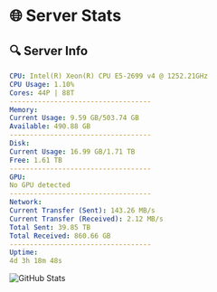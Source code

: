 # 🌐 Server Stats
## 🔍 Server Info
```yaml
CPU: Intel(R) Xeon(R) CPU E5-2699 v4 @ 1252.21GHz
CPU Usage: 1.10%
Cores: 44P | 88T
-----------------------------------
Memory:
Current Usage: 9.59 GB/503.74 GB
Available: 490.88 GB
-----------------------------------
Disk:
Current Usage: 16.99 GB/1.71 TB
Free: 1.61 TB
-----------------------------------
GPU:
No GPU detected
-----------------------------------
Network:
Current Transfer (Sent): 143.26 MB/s
Current Transfer (Received): 2.12 MB/s
Total Sent: 39.85 TB
Total Received: 860.66 GB
-----------------------------------
Uptime:
4d 3h 18m 48s
```
![GitHub Stats](https://img.shields.io/badge/Updated-2025-02-12_02:02:06-blue)